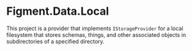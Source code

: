 # Figment.Data.Local

This project is a provider that implements `IStorageProvider` for a local filesystem that stores schemas, things, and other associated objects in subdirectories of a specified directory.